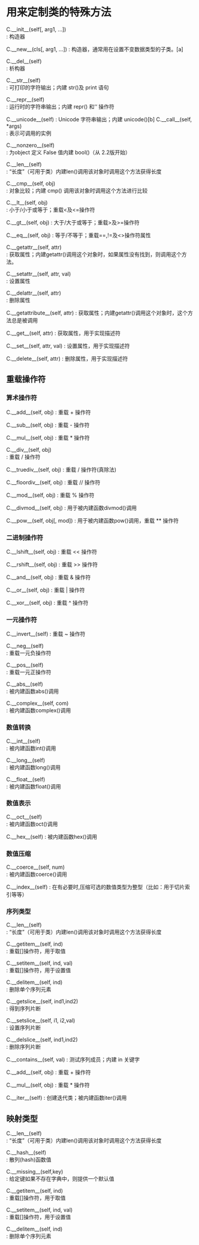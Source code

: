 # 用来定制类的特殊方法

C.\_\_init\_\_(self[, arg1, ...])   
:   构造器

C.\_\_new\_\_(cls[, arg1, ...])
:   构造器，通常用在设置不变数据类型的子类。[a] 

C.\_\_del\_\_(self)          
:   析构器 

C.\_\_str\_\_(self)          
:   可打印的字符输出；内建 str()及 print 语句 

C.\_\_repr\_\_(self)       
:   运行时的字符串输出；内建 repr() 和‘‘ 操作符 

C.\_\_unicode\_\_(self)
:   Unicode 字符串输出；内建 unicode()[b]
C.\_\_call\_\_(self, \*args)      
:   表示可调用的实例 

C.\_\_nonzero\_\_(self)     
:   为object 定义 False 值内建 bool()（从 2.2版开始） 

C.\_\_len\_\_(self)       
:   “长度”（可用于类）内建len()调用该对象时调用这个方法获得长度

C.\_\_cmp\_\_(self, obj)        
:   对象比较；内建 cmp() 调用该对象时调用这个方法进行比较

C.\_\_lt\_\_(self, obj)     
:   小于/小于或等于；重载<及<=操作符

C.\_\_gt\_\_(self, obj)
:   大于/大于或等于；重载>及>=操作符 

C.\_\_eq\_\_(self, obj)
:   等于/不等于；重载==,!=及<>操作符属性 

C.\_\_getattr\_\_(self, attr)     
:   获取属性；内建getattr()调用这个对象时，如果属性没有找到，则调用这个方法。 

C.\_\_setattr\_\_(self, attr, val)     
:   设置属性 

C.\_\_delattr\_\_(self, attr)     
:   删除属性 

C.\_\_getattribute\_\_(self, attr)
:   获取属性；内建getattr()调用这个对象时，这个方法总是被调用

C.\_\_get\_\_(self, attr)
:   获取属性，用于实现描述符 

C.\_\_set\_\_(self, attr, val)
:   设置属性，用于实现描述符 

C.\_\_delete\_\_(self, attr)
:   删除属性，用于实现描述符 


## 重载操作符

### 算术操作符

C.\_\_add\_\_(self, obj)
:   重载 + 操作符 

C.\_\_sub\_\_(self, obj)
:   重载 - 操作符 

C.\_\_mul\_\_(self, obj)
:   重载 * 操作符 

C.\_\_div\_\_(self, obj)     
:   重载 / 操作符

C.\_\_truediv\_\_(self, obj)
:   重载 / 操作符(真除法)

C.\_\_floordiv\_\_(self, obj)
:   重载 // 操作符

C.\_\_mod\_\_(self, obj)
:   重载 % 操作符 

C.\_\_divmod\_\_(self, obj)
:   用于被内建函数divmod()调用

C.\_\_pow\_\_(self, obj[, mod])
:   用于被内建函数pow()调用，重载 \*\* 操作符 

### 二进制操作符

C.\_\_lshift\_\_(self, obj)
:   重载 << 操作符

C.\_\_rshift\_\_(self, obj)
:   重载 >> 操作符

C.\_\_and\_\_(self, obj)
:   重载 & 操作符 

C.\_\_or\_\_(self, obj)
:   重载 | 操作符 

C.\_\_xor\_\_(self, obj)
:   重载 ^ 操作符

### 一元操作符

C.\_\_invert\_\_(self)
:   重载 ~ 操作符

C.\_\_neg\_\_(self)      
:   重载一元负操作符 

C.\_\_pos\_\_(self)      
:   重载一元正操作符

C.\_\_abs\_\_(self)      
:   被内建函数abs()调用 

C.\_\_complex\_\_(self, com)      
:   被内建函数complex()调用

### 数值转换

C.\_\_int\_\_(self)     
:   被内建函数int()调用

C.\_\_long\_\_(self)      
:   被内建函数long()调用

C.\_\_float\_\_(self)     
:   被内建函数float()调用

### 数值表示

C.\_\_oct\_\_(self)      
:   被内建函数oct()调用 

C.\_\_hex\_\_(self)
:   被内建函数hex()调用 

### 数值压缩
C.\_\_coerce\_\_(self, num)     
:   被内建函数coerce()调用 

C.\_\_index\_\_(self)
:   在有必要时,压缩可选的数值类型为整型（比如：用于切片索引等等）

### 序列类型

C.\_\_len\_\_(self)       
:   “长度”（可用于类）内建len()调用该对象时调用这个方法获得长度

C.\_\_getitem\_\_(self, ind)     
:   重载[]操作符，用于取值

C.\_\_setitem\_\_(self, ind, val)    
:   重载[]操作符，用于设置值

C.\_\_delitem\_\_(self, ind)      
:   删除单个序列元素 

C.\_\_getslice\_\_(self, ind1,ind2)    
:   得到序列片断 

C.\_\_setslice\_\_(self, i1, i2,val)   
:   设置序列片断 

C.\_\_delslice\_\_(self, ind1,ind2)    
:   删除序列片断 

C.\_\_contains\_\_(self, val) 
:   测试序列成员；内建 in 关键字

C.\_\_add\_\_(self, obj)
:   重载 + 操作符 

C.\_\_mul\_\_(self, obj)
:   重载 * 操作符 

C.\_\_iter\_\_(self)
:   创建迭代类；被内建函数iter()调用 

## 映射类型

C.\_\_len\_\_(self)       
:   “长度”（可用于类）内建len()调用该对象时调用这个方法获得长度

C.\_\_hash\_\_(self)        
:   散列(hash)函数值

C.\_\_missing\_\_(self,key)      
:   给定键如果不存在字典中，则提供一个默认值

C.\_\_getitem\_\_(self, ind)     
:   重载[]操作符，用于取值

C.\_\_setitem\_\_(self, ind, val)    
:   重载[]操作符，用于设置值

C.\_\_delitem\_\_(self, ind)      
:   删除单个序列元素 
